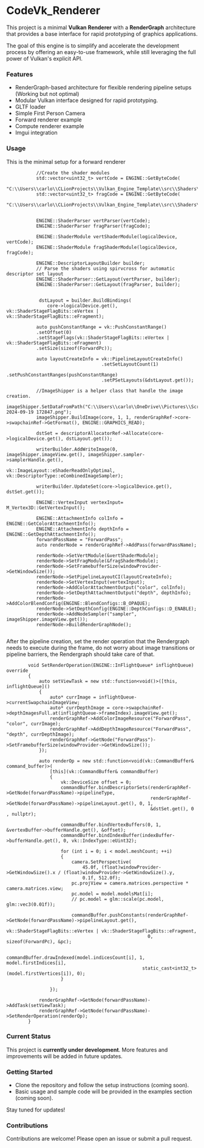 # CodeVk_Renderer


This project is a minimal **Vulkan Renderer** with a **RenderGraph** architecture that provides a base interface for rapid prototyping of graphics applications. 

The goal of this engine is to simplify and accelerate the development process by offering an easy-to-use framework, while still leveraging the full power of Vulkan's explicit API.

### Features
- RenderGraph-based architecture for flexible rendering pipeline setups (Working but not optimal)
- Modular Vulkan interface designed for rapid prototyping.
- GLTF loader
- Simple First Person Camera
- Forward renderer example
- Compute renderer example
- Imgui integration

### Usage
This is the minimal setup for a forward renderer
 ```
            //Create the shader modules
            std::vector<uint32_t> vertCode = ENGINE::GetByteCode(
                    "C:\\Users\\carlo\\CLionProjects\\Vulkan_Engine_Template\\src\\Shaders\\spirv\\Examples\\fSample.vert.spv");
            std::vector<uint32_t> fragCode = ENGINE::GetByteCode(
                    "C:\\Users\\carlo\\CLionProjects\\Vulkan_Engine_Template\\src\\Shaders\\spirv\\Examples\\fSample.frag.spv");
            
            
            ENGINE::ShaderParser vertParser(vertCode);
            ENGINE::ShaderParser fragParser(fragCode);
            
            ENGINE::ShaderModule vertShaderModule(logicalDevice, vertCode);
            ENGINE::ShaderModule fragShaderModule(logicalDevice, fragCode);

            ENGINE::DescriptorLayoutBuilder builder;
            // Parse the shaders using spirvcross for automatic descriptor set layout
            ENGINE::ShaderParser::GetLayout(vertParser, builder);
            ENGINE::ShaderParser::GetLayout(fragParser, builder);
            
            
             dstLayout = builder.BuildBindings(
                core->logicalDevice.get(), vk::ShaderStageFlagBits::eVertex | vk::ShaderStageFlagBits::eFragment);

            auto pushConstantRange = vk::PushConstantRange()
            .setOffset(0)
            .setStageFlags(vk::ShaderStageFlagBits::eVertex | vk::ShaderStageFlagBits::eFragment)
            .setSize(sizeof(ForwardPc));
            
            auto layoutCreateInfo = vk::PipelineLayoutCreateInfo()
                                    .setSetLayoutCount(1)
                                    .setPushConstantRanges(pushConstantRange)    
                                    .setPSetLayouts(&dstLayout.get());

            //ImageShipper is a helper class that handle the image creation.
            imageShipper.SetDataFromPath("C:\\Users\\carlo\\OneDrive\\Pictures\\Screenshots\\Screenshot 2024-09-19 172847.png");
            imageShipper.BuildImage(core, 1, 1, renderGraphRef->core->swapchainRef->GetFormat(), ENGINE::GRAPHICS_READ);

            dstSet = descriptorAllocatorRef->Allocate(core->logicalDevice.get(), dstLayout.get());
      
            writerBuilder.AddWriteImage(0, imageShipper.imageView.get(), imageShipper.sampler->samplerHandle.get(),
                                        vk::ImageLayout::eShaderReadOnlyOptimal, vk::DescriptorType::eCombinedImageSampler);
            
            writerBuilder.UpdateSet(core->logicalDevice.get(), dstSet.get());

            ENGINE::VertexInput vertexInput= M_Vertex3D::GetVertexInput();

            ENGINE::AttachmentInfo colInfo = ENGINE::GetColorAttachmentInfo();
            ENGINE::AttachmentInfo depthInfo = ENGINE::GetDepthAttachmentInfo();
            forwardPassName = "ForwardPass";
            auto renderNode = renderGraphRef->AddPass(forwardPassName);
            
            renderNode->SetVertModule(&vertShaderModule);
            renderNode->SetFragModule(&fragShaderModule);
            renderNode->SetFramebufferSize(windowProvider->GetWindowSize());
            renderNode->SetPipelineLayoutCI(layoutCreateInfo);
            renderNode->SetVertexInput(vertexInput);
            renderNode->AddColorAttachmentOutput("color", colInfo);
            renderNode->SetDepthAttachmentOutput("depth", depthInfo);
            renderNode->AddColorBlendConfig(ENGINE::BlendConfigs::B_OPAQUE);
            renderNode->SetDepthConfig(ENGINE::DepthConfigs::D_ENABLE);
            renderNode->AddNodeSampler("sampler", imageShipper.imageView.get());
            renderNode->BuildRenderGraphNode();
           
```

After the pipeline creation, set the render operation that the Rendergraph needs to execute during the frame, do not worry about image transitions or pipeline barriers, the Rendergraph should take care of that. 

```
        void SetRenderOperation(ENGINE::InFlightQueue* inflightQueue) override
        {
            auto setViewTask = new std::function<void()>([this, inflightQueue]()
            {
                auto* currImage = inflightQueue->currentSwapchainImageView;
                auto* currDepthImage = core->swapchainRef->depthImagesFull.at(inflightQueue->frameIndex).imageView.get();
                renderGraphRef->AddColorImageResource("ForwardPass", "color", currImage);
                renderGraphRef->AddDepthImageResource("ForwardPass", "depth", currDepthImage);
                renderGraphRef->GetNode("ForwardPass")->SetFramebufferSize(windowProvider->GetWindowSize());
            });

            auto renderOp = new std::function<void(vk::CommandBuffer& command_buffer)>(
                [this](vk::CommandBuffer& commandBuffer)
                {
                    vk::DeviceSize offset = 0;
                    commandBuffer.bindDescriptorSets(renderGraphRef->GetNode(forwardPassName)->pipelineType,
                                                     renderGraphRef->GetNode(forwardPassName)->pipelineLayout.get(), 0, 1,
                                                     &dstSet.get(), 0 , nullptr);

                    commandBuffer.bindVertexBuffers(0, 1, &vertexBuffer->bufferHandle.get(), &offset);
                    commandBuffer.bindIndexBuffer(indexBuffer->bufferHandle.get(), 0, vk::IndexType::eUint32);
                    
                    for (int i = 0; i < model.meshCount; ++i)
                    {
                        camera.SetPerspective(
                            45.0f, (float)windowProvider->GetWindowSize().x / (float)windowProvider->GetWindowSize().y,
                            0.1f, 512.0f);
                        pc.projView = camera.matrices.perspective * camera.matrices.view;
                        pc.model = model.modelsMat[i];
                        // pc.model = glm::scale(pc.model, glm::vec3(0.01f));
                    
                        commandBuffer.pushConstants(renderGraphRef->GetNode(forwardPassName)->pipelineLayout.get(),
                                                    vk::ShaderStageFlagBits::eVertex | vk::ShaderStageFlagBits::eFragment,
                                                    0, sizeof(ForwardPc), &pc);
                    
                        commandBuffer.drawIndexed(model.indicesCount[i], 1, model.firstIndices[i],
                                                  static_cast<int32_t>(model.firstVertices[i]), 0);
                    }
           
                });
            
            renderGraphRef->GetNode(forwardPassName)->AddTask(setViewTask);
            renderGraphRef->GetNode(forwardPassName)->SetRenderOperation(renderOp);
        }
```

### Current Status
This project is **currently under development**. More features and improvements will be added in future updates.

### Getting Started
- Clone the repository and follow the setup instructions (coming soon).
- Basic usage and sample code will be provided in the examples section (coming soon).

Stay tuned for updates!

### Contributions
Contributions are welcome! Please open an issue or submit a pull request.


